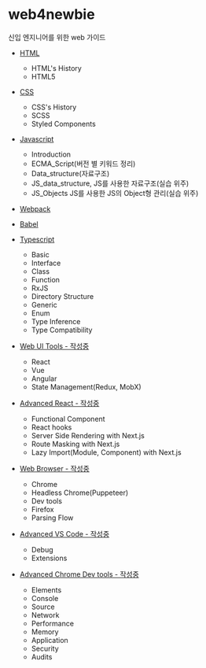 # web4newbie

신입 엔지니어를 위한 web 가이드

- [HTML](/html4newbie/README.md)

  - HTML's History
  - HTML5

- [CSS](/css4newbie/README.md)

  - CSS's History
  - SCSS
  - Styled Components

- [Javascript](/js4newbie/README.md)

  - Introduction
  - ECMA_Script(버전 별 키워드 정리)
  - Data_structure(자료구조)
  - JS_data_structure, JS를 사용한 자료구조(실습 위주)
  - JS_Objects JS를 사용한 JS의 Object형 관리(실습 위주)

- [Webpack](/Webpack/README.md)

- [Babel](/Babel/README.md)

- [Typescript](/ts4newbie/README.md)

  - Basic
  - Interface
  - Class
  - Function
  - RxJS
  - Directory Structure
  - Generic
  - Enum
  - Type Inference
  - Type Compatibility

- [Web UI Tools - 작성중](/WebUiTools/README.md)

  - React
  - Vue
  - Angular
  - State Management(Redux, MobX)

- [Advanced React - 작성중](/AdvancedReact/README.md)

  - Functional Component
  - React hooks
  - Server Side Rendering with Next.js
  - Route Masking with Next.js
  - Lazy Import(Module, Component) with Next.js

- [Web Browser - 작성중](/WebBrowser/README.md)

  - Chrome
  - Headless Chrome(Puppeteer)
  - Dev tools
  - Firefox
  - Parsing Flow

- [Advanced VS Code - 작성중](/AdvancedVsCode/README.md)

  - Debug
  - Extensions

- [Advanced Chrome Dev tools - 작성중](/AdvancedChromeDevTools/README.md)

  - Elements
  - Console
  - Source
  - Network
  - Performance
  - Memory
  - Application
  - Security
  - Audits
